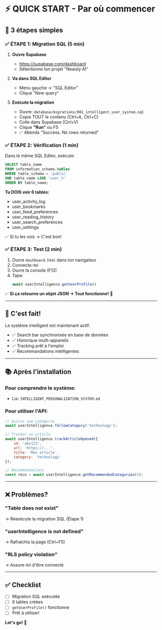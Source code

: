# ⚡ QUICK START - Par où commencer

## 🎯 3 étapes simples

### ✅ ÉTAPE 1: Migration SQL (5 min)

1. **Ouvre Supabase**
   - https://supabase.com/dashboard
   - Sélectionne ton projet "Newsly AI"

2. **Va dans SQL Editor**
   - Menu gauche → "SQL Editor"
   - Clique "New query"

3. **Exécute la migration**
   - Ouvre: `database/migrations/001_intelligent_user_system.sql`
   - Copie TOUT le contenu (Ctrl+A, Ctrl+C)
   - Colle dans Supabase (Ctrl+V)
   - Clique **"Run"** ou F5
   - ✅ Attends "Success. No rows returned"

### ✅ ÉTAPE 2: Vérification (1 min)

Dans le même SQL Editor, exécute:

```sql
SELECT table_name
FROM information_schema.tables
WHERE table_schema = 'public'
AND table_name LIKE 'user_%'
ORDER BY table_name;
```

**Tu DOIS voir 6 tables:**
- user_activity_log
- user_bookmarks
- user_feed_preferences
- user_reading_history
- user_search_preferences
- user_settings

✅ Si tu les vois → C'est bon!

### ✅ ÉTAPE 3: Test (2 min)

1. Ouvre `dashboard.html` dans ton navigateur
2. Connecte-toi
3. Ouvre la console (F12)
4. Tape:
   ```javascript
   await userIntelligence.getUserProfile()
   ```

✅ **Si ça retourne un objet JSON → Tout fonctionne!** 🎉

---

## 🎉 C'est fait!

Le système intelligent est maintenant actif:
- ✅ Search bar synchronisée en base de données
- ✅ Historique multi-appareils
- ✅ Tracking prêt à l'emploi
- ✅ Recommandations intelligentes

---

## 📚 Après l'installation

### Pour comprendre le système:
- Lis: `INTELLIGENT_PERSONALIZATION_SYSTEM.md`

### Pour utiliser l'API:
```javascript
// Suivre une catégorie
await userIntelligence.followCategory('technology');

// Tracker un article
await userIntelligence.trackArticleOpened({
    id: 'abc123',
    url: 'https://...',
    title: 'Mon article',
    category: 'technology'
});

// Recommandations
const reco = await userIntelligence.getRecommendedCategories(5);
```

---

## ❌ Problèmes?

### "Table does not exist"
→ Réexécute la migration SQL (Étape 1)

### "userIntelligence is not defined"
→ Rafraîchis la page (Ctrl+F5)

### "RLS policy violation"
→ Assure-toi d'être connecté

---

## ✅ Checklist

- [ ] Migration SQL exécutée
- [ ] 6 tables créées
- [ ] `getUserProfile()` fonctionne
- [ ] Prêt à utiliser!

**Let's go! 🚀**
